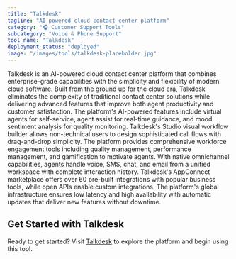 ```yaml
---
title: "Talkdesk"
tagline: "AI-powered cloud contact center platform"
category: "🎧 Customer Support Tools"
subcategory: "Voice & Phone Support"
tool_name: "Talkdesk"
deployment_status: "deployed"
image: "/images/tools/talkdesk-placeholder.jpg"
---
```

Talkdesk is an AI-powered cloud contact center platform that combines enterprise-grade capabilities with the simplicity and flexibility of modern cloud software. Built from the ground up for the cloud era, Talkdesk eliminates the complexity of traditional contact center solutions while delivering advanced features that improve both agent productivity and customer satisfaction. The platform's AI-powered features include virtual agents for self-service, agent assist for real-time guidance, and mood sentiment analysis for quality monitoring. Talkdesk's Studio visual workflow builder allows non-technical users to design sophisticated call flows with drag-and-drop simplicity. The platform provides comprehensive workforce engagement tools including quality management, performance management, and gamification to motivate agents. With native omnichannel capabilities, agents handle voice, SMS, chat, and email from a unified workspace with complete interaction history. Talkdesk's AppConnect marketplace offers over 60 pre-built integrations with popular business tools, while open APIs enable custom integrations. The platform's global infrastructure ensures low latency and high availability with automatic updates that deliver new features without downtime.
## Get Started with Talkdesk

Ready to get started? Visit [Talkdesk](https://talkdesk.com) to explore the platform and begin using this tool.
